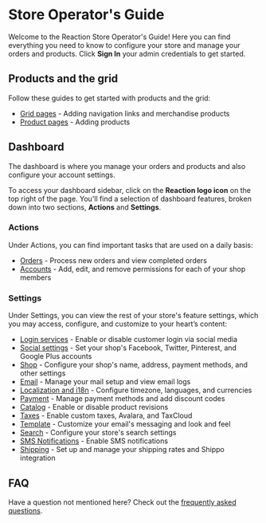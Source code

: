 # Store Operator's Guide

Welcome to the Reaction Store Operator's Guide! Here you can find everything you need to know to configure your store and manage your orders and products. Click **Sign In** your admin credentials to get started.

## Products and the grid

Follow these guides to get started with products and the grid:

-   [Grid pages](/admin/navigation-bar-and-grid.md) - Adding navigation links and merchandise products
-   [Product pages](/admin/products.md) - Adding products

## Dashboard

The dashboard is where you manage your orders and products and also configure your account settings.

To access your dashboard sidebar, click on the **Reaction logo icon** on the top right of the page. You'll find a selection of dashboard features, broken down into two sections, **Actions** and **Settings**.

### Actions

Under Actions, you can find important tasks that are used on a daily basis:

-   [Orders](/admin/dashboard/orders-admin.md) - Process new orders and view completed orders
-   [Accounts](/admin/dashboard/accounts.md) - Add, edit, and remove permissions for each of your shop members

### Settings

Under Settings, you can view the rest of your store's feature settings, which you may access, configure, and customize to your heart’s content:

-   [Login services](/admin/dashboard/login-services.md) - Enable or disable customer login via social media
-   [Social settings](/admin/dashboard/social-settings.md) - Set your shop's Facebook, Twitter, Pinterest, and Google Plus accounts
-   [Shop](/admin/dashboard/shop-admin.md) - Configure your shop's name, address, payment methods, and other settings
-   [Email](/admin/dashboard/email-admin.md) - Manage your mail setup and view email logs
-   [Localization and i18n](/admin/dashboard/localization-and-i18n.md) - Configure timezone, languages, and currencies
-   [Payment](/admin/dashboard/payment.md) - Manage payment methods and add discount codes
-   [Catalog](/admin/dashboard/catalog.md) - Enable or disable product revisions
-   [Taxes](/admin/dashboard/tax.md) - Enable custom taxes, Avalara, and TaxCloud
-   [Template](/admin/dashboard/template.md) - Customize your email's messaging and look and feel
-   [Search](/admin/dashboard/search.md) - Configure your store's search settings
-   [SMS Notifications](/admin/dashboard/sms-notifications.md) - Enable SMS notifications
-   [Shipping](/admin/dashboard/shipping-admin.md) - Set up and manage your shipping rates and Shippo integration

## FAQ

Have a question not mentioned here? Check out the [frequently asked questions](/admin/faq.md).
